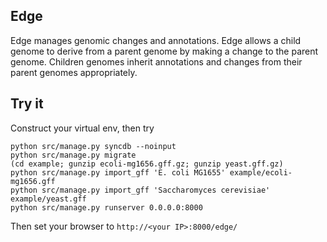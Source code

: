 
Edge
----

Edge manages genomic changes and annotations. Edge allows a child genome to
derive from a parent genome by making a change to the parent genome. Children
genomes inherit annotations and changes from their parent genomes
appropriately.


Try it
------

Construct your virtual env, then try

```
python src/manage.py syncdb --noinput
python src/manage.py migrate
(cd example; gunzip ecoli-mg1656.gff.gz; gunzip yeast.gff.gz)
python src/manage.py import_gff 'E. coli MG1655' example/ecoli-mg1656.gff
python src/manage.py import_gff 'Saccharomyces cerevisiae' example/yeast.gff
python src/manage.py runserver 0.0.0.0:8000
```

Then set your browser to ```http://<your IP>:8000/edge/```

